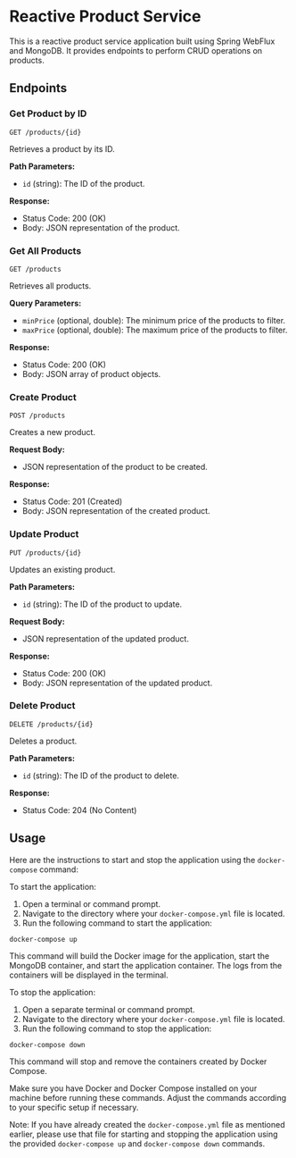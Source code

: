 # Reactive Product Service

This is a reactive product service application built using Spring WebFlux and MongoDB. It provides endpoints to perform CRUD operations on products.

## Endpoints

### Get Product by ID

```
GET /products/{id}
```

Retrieves a product by its ID.

**Path Parameters:**
- `id` (string): The ID of the product.

**Response:**
- Status Code: 200 (OK)
- Body: JSON representation of the product.

### Get All Products

```
GET /products
```

Retrieves all products.

**Query Parameters:**
- `minPrice` (optional, double): The minimum price of the products to filter.
- `maxPrice` (optional, double): The maximum price of the products to filter.

**Response:**
- Status Code: 200 (OK)
- Body: JSON array of product objects.

### Create Product

```
POST /products
```

Creates a new product.

**Request Body:**
- JSON representation of the product to be created.

**Response:**
- Status Code: 201 (Created)
- Body: JSON representation of the created product.

### Update Product

```
PUT /products/{id}
```

Updates an existing product.

**Path Parameters:**
- `id` (string): The ID of the product to update.

**Request Body:**
- JSON representation of the updated product.

**Response:**
- Status Code: 200 (OK)
- Body: JSON representation of the updated product.

### Delete Product

```
DELETE /products/{id}
```

Deletes a product.

**Path Parameters:**
- `id` (string): The ID of the product to delete.

**Response:**
- Status Code: 204 (No Content)

## Usage

Here are the instructions to start and stop the application using the `docker-compose` command:

To start the application:
1. Open a terminal or command prompt.
2. Navigate to the directory where your `docker-compose.yml` file is located.
3. Run the following command to start the application:

```
docker-compose up
```

This command will build the Docker image for the application, start the MongoDB container, and start the application container. The logs from the containers will be displayed in the terminal.

To stop the application:
1. Open a separate terminal or command prompt.
2. Navigate to the directory where your `docker-compose.yml` file is located.
3. Run the following command to stop the application:

```
docker-compose down
```

This command will stop and remove the containers created by Docker Compose.

Make sure you have Docker and Docker Compose installed on your machine before running these commands. Adjust the commands according to your specific setup if necessary.

Note: If you have already created the `docker-compose.yml` file as mentioned earlier, please use that file for starting and stopping the application using the provided `docker-compose up` and `docker-compose down` commands.